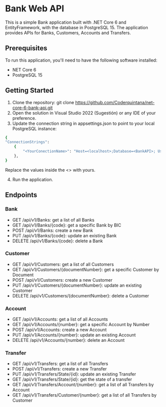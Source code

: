 
# Bank Web API

This is a simple Bank application built with .NET Core 6 and EntityFramework, with the database in PostgreSQL 15. The application provides APIs for Banks, Customers, Accounts and Transfers.

## Prerequisites
To run this application, you'll need to have the following software installed:

- NET Core 6
- PostgreSQL 15
## Getting Started
1. Clone the repository: git clone https://github.com/Coderquintana/net-core-6-bank-api.git
2. Open the solution in Visual Studio 2022 (Sugestión) or any IDE of your preference.
3. Update the connection string in appsettings.json to point to your local PostgreSQL instance:
```bash
{
"ConnectionStrings": 
    { 
        "<YourConectionName>": "Host=<localhost>;Database=<BankAPI>; Username=<postgres>; Password=<password>;"
    },  
}
```
Replace the values inside the <> with yours.
 
4. Run the application.


## Endpoints
### Bank
- GET /api/v1/Banks: get a list of all Banks
- GET /api/v1/Banks/{code}: get a specific Bank by BIC
- POST /api/v1/Banks: create a new Bank
- PUT /api/v1/Banks/{code}: update an existing Bank
- DELETE /api/v1/Banks/{code}: delete a Bank
### Customer
- GET /api/v1/Customers: get a list of all Customers
- GET /api/v1/Customers/{documentNumber}: get a specific Customer by Document
- POST /api/v1/Customers: create a new Customer
- PUT /api/v1/Customers/{documentNumber}: update an existing Customer
- DELETE /api/v1/Customers/{documentNumber}: delete a Customer
### Account
- GET /api/v1/Accounts: get a list of all Accounts
- GET /api/v1/Accounts/{number}: get a specific Account by Number
- POST /api/v1/Accounts: create a new Account
- PUT /api/v1/Accounts/{number}: update an existing Account
- DELETE /api/v1/Accounts/{number}: delete an Account
### Transfer
- GET /api/v1/Transfers: get a list of all Transfers
- POST /api/v1/Transfers: create a new Transfer 
- PUT /api/v1/Transfers/State/{id}: update an existing Transfer 
- GET /api/v1/Transfers/State/{id}: get the state of a transfer 
- GET /api/v1/Transfers/Account/{number}: get a list of all Transfers by Account 
- GET /api/v1/Transfers/Customer/{number}: get a list of all Transfers by Customer 